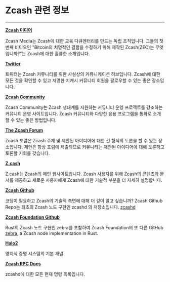 # Zcash 관련 정보
---

**[Zcash 미디어](https://www.youtube.com/c/ZcashMedia)**

Zcash Media는 Zcash에 대한 교육 다큐멘터리를 만드는 독립 조직입니다. 그들의 첫 번째 비디오인 "Bitcoin의 치명적인 결함을 수정하기 위해 제작된 Zcash(ZEC)는 무엇입니까?"는 Zcash에 대한 훌륭한 소개입니다.


**[Twitter](twitter.com)**

트위터는 Zcash 커뮤니티를 위한 사실상의 커뮤니케이션 허브입니다. Zcash에 대한 모든 것을 확인할 수 있고 저명한 지캐시 커뮤니티 회원을 팔로우할 수 있는 좋은 장소입니다. 


**[Zcash Community](zcashcommunity.com)**

Zcash Community는 Zcash 생태계를 지원하는 커뮤니티 운영 프로젝트를 강조하는 커뮤니티 운영 사이트입니다. Zcash 커뮤니티와 다양한 응용 프로그램을 통화로 소개할 수 있는 좋은 방법입니다.


**[The Zcash Forum](forum.zcashcommunity.com)**

 Zcash 포럼은 Zcash 주제 및 제안된 아이디어에 대한 긴 형식의 토론을 할 수 있는 장소입니다. 제안은 항상 포럼에 제출되므로 커뮤니티는 제안된 아이디어에 대해 토론하고 토론할 기회를 갖습니다.


**[Z.cash](z.cash)**

Z.cash는 Zcash의 메인 웹사이트입니다. Zcash 사용자를 위해 Zcash의 콘텐츠와 문서를 제공하고 새로운 사용자에게 Zcash에 대한 기술적 부분을 더 자세히 설명합니다.


**[Zcash Github](https://github.com/zcash/zcash)**

코딩이 필요하고 Zcash의 기술적 측면에 대해 더 깊이 알고 싶습니까? Zcash Github Repo는 최초의 Zcash 노드 구현인 zcashd 의 저장소입니다. [zcashd](https://electriccoin.co/zcashd/)


**[Zcash Foundation Github](https://github.com/ZcashFoundation)**

Rust의 Zcash 노드 구현인 zebra를 포함하여 Zcash Foundation의 또 다른 GitHub [zebra](https://github.com/ZcashFoundation/zebra), a Zcash node implementation in Rust.


**[Halo2](https://zcash.github.io/halo2/index.html)**

영지식 증명 시스템의 기본 개념


**[Zcash RPC Docs](https://zcash.github.io/rpc/)**

zcashd에 대한 모든 현재 명령 목록입니다.
